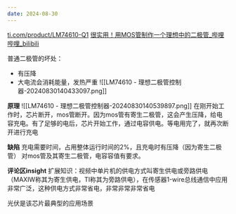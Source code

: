 ```yaml
---
date: 2024-08-30
---
```

[ti.com/product/LM74610-Q1](https://www.ti.com/product/LM74610-Q1)
[很实用！用MOS管制作一个理想中的二极管\_哔哩哔哩\_bilibili](https://www.bilibili.com/video/BV1Xi421r7K8?vd_source=011aea90fbc27416d9453746e8db9ac6)

普通二极管的坏处：
- 有压降
- 大电流会消耗能量，发热严重
![[LM74610 - 理想二极管控制器-20240830140433097.png]]


**原理**
![[LM74610 - 理想二极管控制器-20240830140539897.png]]
在刚开始工作时，芯片断开，mos管断开。因为mos管有寄生二极管，这会产生压降，给电容充电。有了足够的电后，芯片开始工作，通过电容供电。等电用完了，就再次断开进行充电

**缺陷**
充电需要时间，占用整体运行时间的2%，且充电时有压降（因为寄生二极管）
对mos管及其寄生二极管，电容容值有要求。

**评论区insight**
扩展知识：视频中单片机的供电方式叫寄生供电或旁路供电（MAXIW称其为寄生供电，TI称其为旁路供电），在传感器1-wire总线通信中应用非常广泛，这种供电方式非常省电，非常非常非常省电

光伏是该芯片最典型的应用场景